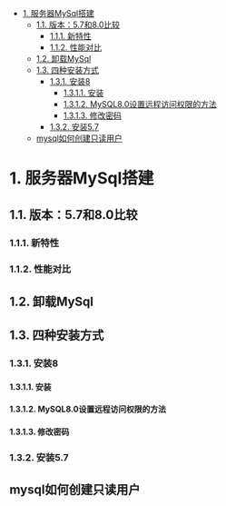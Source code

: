 
<!-- TOC -->

- [1. 服务器MySql搭建](#1-服务器mysql搭建)
    - [1.1. 版本：5.7和8.0比较](#11-版本57和80比较)
        - [1.1.1. 新特性](#111-新特性)
        - [1.1.2. 性能对比](#112-性能对比)
    - [1.2. 卸载MySql](#12-卸载mysql)
    - [1.3. 四种安装方式](#13-四种安装方式)
        - [1.3.1. 安装8](#131-安装8)
            - [1.3.1.1. 安装](#1311-安装)
            - [1.3.1.2. MySQL8.0设置远程访问权限的方法](#1312-mysql80设置远程访问权限的方法)
            - [1.3.1.3. 修改密码](#1313-修改密码)
        - [1.3.2. 安装5.7](#132-安装57)
    - [mysql如何创建只读用户](#mysql如何创建只读用户)

<!-- /TOC -->


# 1. 服务器MySql搭建  
## 1.1. 版本：5.7和8.0比较  


### 1.1.1. 新特性  
<!-- 

https://blog.csdn.net/qq_42815188/article/details/122515790
-->

### 1.1.2. 性能对比  
<!-- 
https://blog.51cto.com/u_14299052/2935366
https://blog.csdn.net/weixin_39754603/article/details/113302166
-->


## 1.2. 卸载MySql  
<!-- 
https://blog.csdn.net/qq_41437844/article/details/123255412
https://www.csdn.net/tags/MtTaEgwsMTA4MTMtYmxvZwO0O0OO0O0O.html

-->



## 1.3. 四种安装方式
<!-- 
https://blog.csdn.net/qq_55752792/article/details/122149990

Linux之Mysql(两种安装方法)
https://blog.csdn.net/llAl_lAll/article/details/119419178


-->

### 1.3.1. 安装8
#### 1.3.1.1. 安装
<!-- 
*** https://blog.csdn.net/llAl_lAll/article/details/119419178
mysql-community-server Error：  https://blog.csdn.net/qq_43290288/article/details/115277393
 open file /etc/pki/rpm-gpg/RPM-GPG-KEY-mysql-2022：  https://blog.csdn.net/sdutphp/article/details/125277467

-->

#### 1.3.1.2. MySQL8.0设置远程访问权限的方法

<!-- 
https://www.jb51.net/article/200225.htm
https://www.jianshu.com/p/147b3811699c
-->

#### 1.3.1.3. 修改密码  

<!-- 

https://blog.csdn.net/u012069313/article/details/123050671
https://blog.51cto.com/u_13241097/2849775
https://blog.csdn.net/qq_43218521/article/details/124640245


https://blog.csdn.net/HaHa_Sir/article/details/80552663
https://blog.csdn.net/qq_39344689/article/details/89674079
-->


### 1.3.2. 安装5.7
<!--

https://blog.csdn.net/qq_43084874/article/details/122276316

linux离线安装mysql5.7
https://blog.csdn.net/weixin_43837034/article/details/121761316
-->

## mysql如何创建只读用户  
<!-- 

http://www.muzhuangnet.com/show/44198.html
-->
